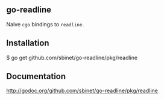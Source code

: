 go-readline
-----------

Naive `cgo` bindings to `readline`.

Installation
------------

$ go get github.com/sbinet/go-readline/pkg/readline


Documentation
-------------

http://godoc.org/github.com/sbinet/go-readline/pkg/readline

